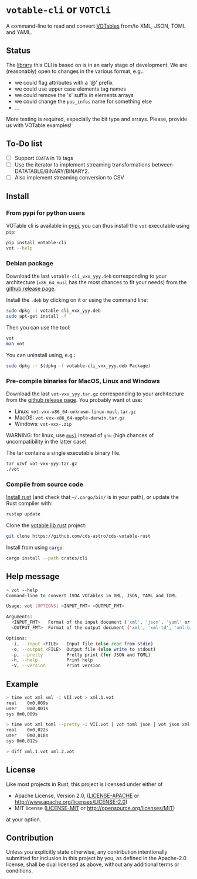 <meta charset="utf-8"/>

# `votable-cli` or `VOTCli`

A command-line to read and convert [VOTables](https://www.ivoa.net/documents/VOTable/20191021/REC-VOTable-1.4-20191021.html)
from/to XML, JSON, TOML and YAML.

## Status

The [library](https://github.com/cds-astro/cds-votable-rust) this CLI 
is based on is in an early stage of development.
We are (reasonably) open to changes in the various format, e.g.:
* we could flag attributes with a '@' prefix
* we could use upper case elements tag names
* we could remove the 's' suffix in elements arrays
* we could change the `pos_infos` name for something else
* ...

More testing is required, especially the bit type and arrays.
Please, provide us with VOTable examples!

## To-Do list

* [ ] Support `CDATA` in `TD` tags
* [ ] Use the iterator to implement streaming transformations between DATATABLE/BINARY/BINARY2.
* [ ] Also implement streaming conversion to CSV

## Install

### From pypi for python users

VOTable cli is available in [pypi](https://pypi.org/project/votable-cli/),
you can thus install the `vot` executable using `pip`:
```bash
pip install votable-cli
vot --help
```

### Debian package

Download the last `votable-cli_vxx_yyy.deb` corresponding to your architecture
(`x86_64_musl` has the most chances to fit your needs)
from the [github release page](https://github.com/cds-astro/cds-votable-rust/releases).

Install the `.deb` by clicking on it or using the command line:
```bash
sudo dpkg -i votable-cli_vxx_yyy.deb
sudo apt-get install -f
```

Then you can use the tool:
```bash
vot
man vot
```

You can uninstall using, e.g.:
```bash
sudo dpkg -r $(dpkg -f votable-cli_vxx_yyy.deb Package)
```

### Pre-compile binaries for MacOS, Linux and Windows

Download the last `vot-vxx_yyy.tar.gz` corresponding to your architecture
from the [github release page](https://github.com/cds-astro/cds-votable-rust/releases).
You probably want ot use:
* Linux: `vot-vxx-x86_64-unknown-linux-musl.tar.gz`
* MacOS: `vot-vxx-x86_64-apple-darwin.tar.gz`
* Windows: `vot-vxx-.zip`

WARNING: for linux, use [`musl`](https://en.wikipedia.org/wiki/Musl) instead of `gnu` (high chances of uncompatibility in the latter case)

The tar contains a single executable binary file.
```bash
tar xzvf vot-vxx-yyy.tar.gz
./vot
```


### Compile from source code

[Install rust](https://www.rust-lang.org/tools/install)
(and check that `~/.cargo/bin/` is in your path),
or update the Rust compiler with:
```bash
rustup update
``` 

Clone the [votable lib rust](https://github.com/cds-astro/cds-votable-rust) project:
```bash
git clone https://github.com/cds-astro/cds-votable-rust
```
Install from using `cargo`:
```bash
cargo install --path crates/cli
```


## Help message

```bash
> vot --help
Command-line to convert IVOA VOTables in XML, JSON, YAML and TOML

Usage: vot [OPTIONS] <INPUT_FMT> <OUTPUT_FMT>

Arguments:
  <INPUT_FMT>   Format of the input document ('xml', 'json', 'yaml' or 'toml')
  <OUTPUT_FMT>  Format of the output document ('xml', 'xml-td', 'xml-bin', 'xml-bin2', 'json', 'yaml' or 'toml')

Options:
  -i, --input <FILE>   Input file (else read from stdin)
  -o, --output <FILE>  Output file (else write to stdout)
  -p, --pretty         Pretty print (for JSON and TOML)
  -h, --help           Print help
  -V, --version        Print version
```


## Example

```bash
> time vot xml xml -i VII.vot > xml.1.vot
real	0m0,009s
user	0m0,001s
sys 0m0,009s

> time vot xml toml --pretty -i VII.vot | vot toml json | vot json xml > xml.2.vot
real	0m0,022s
user	0m0,018s
sys	0m0,012s

> diff xml.1.vot xml.2.vot
```


## License

Like most projects in Rust, this project is licensed under either of

* Apache License, Version 2.0, ([LICENSE-APACHE](LICENSE-APACHE) or
  http://www.apache.org/licenses/LICENSE-2.0)
* MIT license ([LICENSE-MIT](LICENSE-MIT) or
  http://opensource.org/licenses/MIT)

at your option.


## Contribution

Unless you explicitly state otherwise, any contribution intentionally submitted
for inclusion in this project by you, as defined in the Apache-2.0 license,
shall be dual licensed as above, without any additional terms or conditions.



